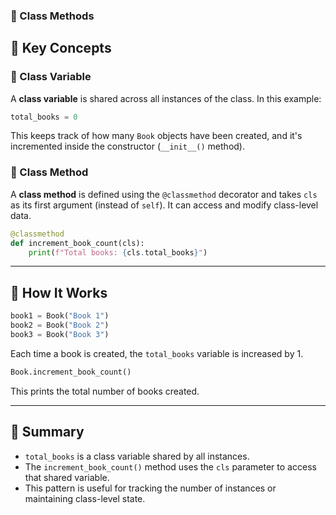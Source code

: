 

### 📄 Class Methods 


## 🧠 Key Concepts

### 🔹 Class Variable

A **class variable** is shared across all instances of the class. In this example:

```python
total_books = 0
```

This keeps track of how many `Book` objects have been created, and it's incremented inside the constructor (`__init__()` method).

### 🔹 Class Method

A **class method** is defined using the `@classmethod` decorator and takes `cls` as its first argument (instead of `self`). It can access and modify class-level data.

```python
@classmethod
def increment_book_count(cls):
    print(f"Total books: {cls.total_books}")
```

---

## 🧪 How It Works

```python
book1 = Book("Book 1")
book2 = Book("Book 2")
book3 = Book("Book 3")
```

Each time a book is created, the `total_books` variable is increased by 1.

```python
Book.increment_book_count()
```

This prints the total number of books created.

---



## 📌 Summary

* `total_books` is a class variable shared by all instances.
* The `increment_book_count()` method uses the `cls` parameter to access that shared variable.
* This pattern is useful for tracking the number of instances or maintaining class-level state.


